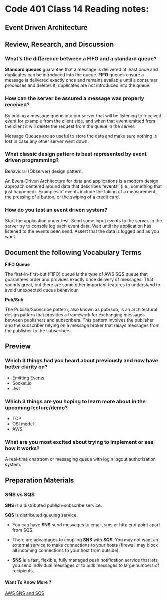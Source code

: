 # Code 401 Class 14 Reading notes:

## Event Driven Architecture

## Review, Research, and Discussion


### What’s the difference between a FIFO and a standard queue?

**Standard queues** guarantee that a message is delivered at least once and duplicates can be introduced into the queue. 
**FIFO** queues ensure a message is delivered exactly once and remains available until a consumer processes and deletes it; duplicates are not introduced into the queue.

### How can the server be assured a message was properly received?

By adding a message queue into our server that will be listening to received event for example from the client side, and when that event emitted from the client it will delete the request from the queue in the server.

Message Queues are so useful to store the data and make sure nothing is lost in case any other server went down.

### What classic design pattern is best represented by event driven programming?

Behavioral (Observer) design pattern.

An Event-Driven Architecture for data and applications is a modern design approach centered around data that describes “events” (i.e., something that just happened). Examples of events include the taking of a measurement, the pressing of a button, or the swiping of a credit card.

### How do you test an event driven system?

Start the application under test. Send some input events to the server. in the server try to console log each event data. Wait until the application has listened to the events been send. Assert that the data is logged and as you want.

## Document the following Vocabulary Terms

**FIFO Queue**

The first-in-first-out (FIFO) queue is the type of AWS SQS queue that guarantees order and provides exactly once delivery of messages. That sounds great, but there are some other important features to understand to avoid unexpected queue behaviour.

**Pub/Sub**

The Publish/Subscribe pattern, also known as pub/sub, is an architectural design pattern that provides a framework for exchanging messages between publishers and subscribers. This pattern involves the publisher and the subscriber relying on a message broker that relays messages from the publisher to the subscribers.

## Preview

### Which 3 things had you heard about previously and now have better clarity on?
- Emitting Events. 
- Socket.io
- Jwt

### Which 3 things are you hoping to learn more about in the upcoming lecture/demo?

- TCP
- OSI model
- AWS

### What are you most excited about trying to implement or see how it works?
A real-time chatroom or messaging queue with login logout authorization system.


## Preparation Materials

### SNS vs SQS

**SNS** is a distributed publish-subscribe service.

**SQS** is distributed queuing service.

- You can have **SNS** send messages to email, sms or http end point apart from SQS. 

- There are advantages to coupling **SNS** with **SQS**. You may not want an external service to make connections to your hosts (firewall may block all incoming connections to your host from outside).

- **SNS** is a fast, flexible, fully managed push notification service that lets you send individual messages or to bulk messages to large numbers of recipients.


#### Want To Know More ? 
[AWS SNS and SQS](https://www.youtube.com/watch?v=mXk0MNjlO7A)
